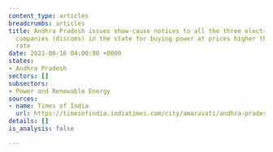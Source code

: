 ```yaml
---
content_type: articles
breadcrumbs: articles
title: Andhra Pradesh issues show-cause notices to all the three electricity distribution
  companies (discoms) in the state for buying power at prices higher than the prescribed
  rate
date: 2021-06-16 04:00:00 +0000
states:
- Andhra Pradesh
sectors: []
subsectors:
- Power and Renewable Energy
sources:
- name: Times of India
  url: https://timesofindia.indiatimes.com/city/amaravati/andhra-pradesh-electricity-regulatory-commission-issues-notices-to-discoms-for-buying-power-at-higher-price/articleshow/83423223.cms
details: []
is_analysis: false

---
```

